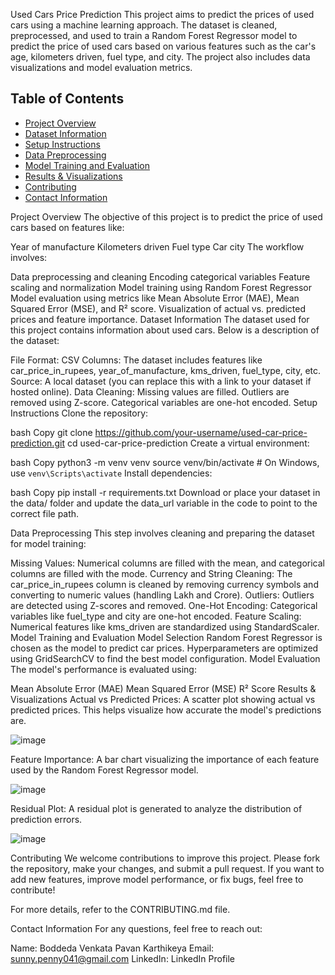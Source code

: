 Used Cars Price Prediction
This project aims to predict the prices of used cars using a machine learning approach. The dataset is cleaned, preprocessed, and used to train a Random Forest Regressor model to predict the price of used cars based on various features such as the car's age, kilometers driven, fuel type, and city. The project also includes data visualizations and model evaluation metrics.

## Table of Contents

- [Project Overview](#project-overview)
- [Dataset Information](#dataset-information)
- [Setup Instructions](#setup-instructions)
- [Data Preprocessing](#data-preprocessing)
- [Model Training and Evaluation](#model-training-and-evaluation)
- [Results & Visualizations](#results--visualizations)
- [Contributing](#contributing)
- [Contact Information](#contact-information)


Project Overview
The objective of this project is to predict the price of used cars based on features like:

Year of manufacture
Kilometers driven
Fuel type
Car city
The workflow involves:

Data preprocessing and cleaning
Encoding categorical variables
Feature scaling and normalization
Model training using Random Forest Regressor
Model evaluation using metrics like Mean Absolute Error (MAE), Mean Squared Error (MSE), and R² score.
Visualization of actual vs. predicted prices and feature importance.
Dataset Information
The dataset used for this project contains information about used cars. Below is a description of the dataset:

File Format: CSV
Columns: The dataset includes features like car_price_in_rupees, year_of_manufacture, kms_driven, fuel_type, city, etc.
Source: A local dataset (you can replace this with a link to your dataset if hosted online).
Data Cleaning:
Missing values are filled.
Outliers are removed using Z-score.
Categorical variables are one-hot encoded.
Setup Instructions
Clone the repository:

bash
Copy
git clone https://github.com/your-username/used-car-price-prediction.git
cd used-car-price-prediction
Create a virtual environment:

bash
Copy
python3 -m venv venv
source venv/bin/activate  # On Windows, use `venv\Scripts\activate`
Install dependencies:

bash
Copy
pip install -r requirements.txt
Download or place your dataset in the data/ folder and update the data_url variable in the code to point to the correct file path.

Data Preprocessing
This step involves cleaning and preparing the dataset for model training:

Missing Values: Numerical columns are filled with the mean, and categorical columns are filled with the mode.
Currency and String Cleaning: The car_price_in_rupees column is cleaned by removing currency symbols and converting to numeric values (handling Lakh and Crore).
Outliers: Outliers are detected using Z-scores and removed.
One-Hot Encoding: Categorical variables like fuel_type and city are one-hot encoded.
Feature Scaling: Numerical features like kms_driven are standardized using StandardScaler.
Model Training and Evaluation
Model Selection
Random Forest Regressor is chosen as the model to predict car prices.
Hyperparameters are optimized using GridSearchCV to find the best model configuration.
Model Evaluation
The model's performance is evaluated using:

Mean Absolute Error (MAE)
Mean Squared Error (MSE)
R² Score
Results & Visualizations
Actual vs Predicted Prices: A scatter plot showing actual vs predicted prices. This helps visualize how accurate the model's predictions are.

![image](https://github.com/user-attachments/assets/04fe9866-2dfc-4de9-8897-c107fe4a7202)


Feature Importance: A bar chart visualizing the importance of each feature used by the Random Forest Regressor model.


![image](https://github.com/user-attachments/assets/92bf8dd9-0869-4d53-8b0c-7386dedc6d68)


Residual Plot: A residual plot is generated to analyze the distribution of prediction errors.

![image](https://github.com/user-attachments/assets/a5de7856-1375-4ae8-8091-02e0e097afc0)



Contributing
We welcome contributions to improve this project. Please fork the repository, make your changes, and submit a pull request. If you want to add new features, improve model performance, or fix bugs, feel free to contribute!

For more details, refer to the CONTRIBUTING.md file.




Contact Information
For any questions, feel free to reach out:

Name: Boddeda Venkata Pavan Karthikeya
Email: sunny.penny041@gmail.com
LinkedIn: LinkedIn Profile
